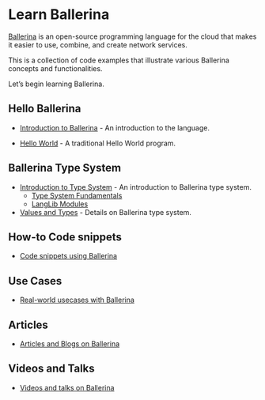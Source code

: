 # Learn Ballerina

[Ballerina](ballerina.io/) is an open-source programming language for the cloud that makes it easier to use, combine, and create network services. 

This is a collection of code examples that illustrate various Ballerina concepts and functionalities.

Let’s begin learning Ballerina.

## Hello Ballerina

- [Introduction to Ballerina](introduction.md) - An introduction to the language.

- [Hello World](hello_world.md) - A traditional Hello World program.

## Ballerina Type System 

- [Introduction to Type System](type_system.md) - An introduction to Ballerina type system.
    - [Type System Fundamentals](type_system/type_system_fundamentals.md)
    - [LangLib Modules](type_system/langlib.md)
- [Values and Types](values_and_types.md) -  Details on Ballerina type system.

## How-to Code snippets

 - [Code snippets using Ballerina](how_to.md)

## Use Cases

 - [Real-world usecases with Ballerina](usecases.md)

## Articles

- [Articles and Blogs on Ballerina](articles.md)

## Videos and Talks

- [Videos and talks on Ballerina](videos.md)
